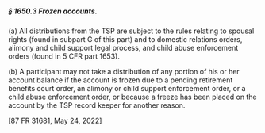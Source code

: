 ##### § 1650.3 Frozen accounts. #####

(a) All distributions from the TSP are subject to the rules relating to spousal rights (found in subpart G of this part) and to domestic relations orders, alimony and child support legal process, and child abuse enforcement orders (found in 5 CFR part 1653).

(b) A participant may not take a distribution of any portion of his or her account balance if the account is frozen due to a pending retirement benefits court order, an alimony or child support enforcement order, or a child abuse enforcement order, or because a freeze has been placed on the account by the TSP record keeper for another reason.

[87 FR 31681, May 24, 2022]